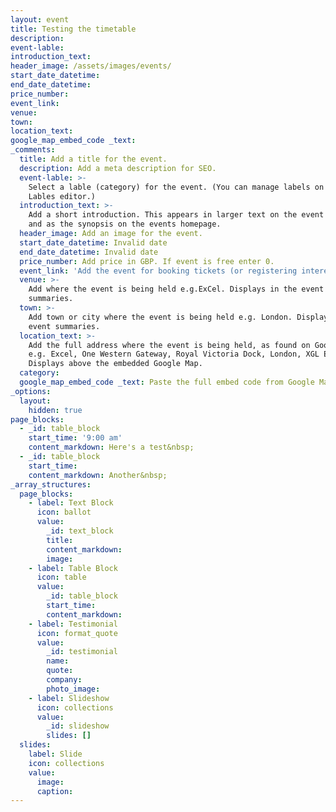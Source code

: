 ```yaml
---
layout: event
title: Testing the timetable
description:
event-lable:
introduction_text:
header_image: /assets/images/events/
start_date_datetime:
end_date_datetime:
price_number:
event_link:
venue:
town:
location_text:
google_map_embed_code _text:
_comments:
  title: Add a title for the event.
  description: Add a meta description for SEO.
  event-lable: >-
    Select a lable (category) for the event. (You can manage labels on the Event
    Lables editor.)
  introduction_text: >-
    Add a short introduction. This appears in larger text on the event listing
    and as the synopsis on the events homepage.
  header_image: Add an image for the event.
  start_date_datetime: Invalid date
  end_date_datetime: Invalid date
  price_number: Add price in GBP. If event is free enter 0.
  event_link: 'Add the event for booking tickets (or registering interest, etc).'
  venue: >-
    Add where the event is being held e.g.ExCel. Displays in the event
    summaries.
  town: >-
    Add town or city where the event is being held e.g. London. Displays in the
    event summaries.
  location_text: >-
    Add the full address where the event is being held, as found on Google Maps
    e.g. Excel, One Western Gateway, Royal Victoria Dock, London, XGL E16 1XL.
    Displays above the embedded Google Map.
  category:
  google_map_embed_code _text: Paste the full embed code from Google Maps.
_options:
  layout:
    hidden: true
page_blocks:
  - _id: table_block
    start_time: '9:00 am'
    content_markdown: Here's a test&nbsp;
  - _id: table_block
    start_time:
    content_markdown: Another&nbsp;
_array_structures:
  page_blocks:
    - label: Text Block
      icon: ballot
      value:
        _id: text_block
        title:
        content_markdown:
        image:
    - label: Table Block
      icon: table
      value:
        _id: table_block
        start_time:
        content_markdown:
    - label: Testimonial
      icon: format_quote
      value:
        _id: testimonial
        name:
        quote:
        company:
        photo_image:
    - label: Slideshow
      icon: collections
      value:
        _id: slideshow
        slides: []
  slides:
    label: Slide
    icon: collections
    value:
      image:
      caption:
---
```


